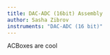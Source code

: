 ```yaml
---
title: DAC-ADC (16bit) Assembly
author: Sasha Zibrov
instruments: "DAC-ADC (16 bit)"
---
```


ACBoxes are cool
